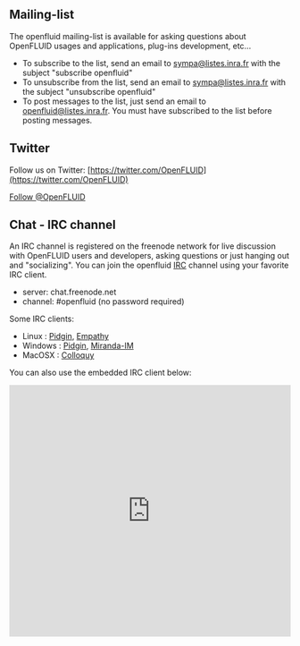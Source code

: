 
## Mailing-list

The openfluid mailing-list is available for asking questions about OpenFLUID usages and applications, plug-ins development, etc...

* To subscribe to the list, send an email to [sympa@listes.inra.fr](mailto:sympa@listes.inra.fr?subject=subscribe%20openfluid) with the subject "subscribe openfluid"
* To unsubscribe from the list, send an email to [sympa@listes.inra.fr](mailto:sympa@listes.inra.fr?subject=unsubscribe%20openfluid) with the subject "unsubscribe openfluid"
* To post messages to the list, just send an email to [openfluid@listes.inra.fr](mailto:openfluid@listes.inra.fr). You must have subscribed to the list before posting messages.


## Twitter

Follow us on Twitter: [https://twitter.com/OpenFLUID](https://twitter.com/OpenFLUID)

<a href="https://twitter.com/OpenFLUID?ref_src=twsrc%5Etfw" class="twitter-follow-button" data-size="large" data-show-count="false">Follow @OpenFLUID</a><script async src="https://platform.twitter.com/widgets.js" charset="utf-8"></script>


## Chat - IRC channel

An IRC channel is registered on the freenode network for live discussion with OpenFLUID users and developers, asking questions or just hanging out and "socializing".
You can join the openfluid [IRC](http://en.wikipedia.org/wiki/Internet_Relay_Chat) channel using your favorite IRC client.

* server: chat.freenode.net
* channel: #openfluid (no password required)


Some IRC clients:

* Linux : [Pidgin](http://pidgin.im/), [Empathy](http://live.gnome.org/Empathy)
* Windows : [Pidgin](http://pidgin.im/), [Miranda-IM](http://www.miranda-im.org/)
* MacOSX : [Colloquy](http://colloquy.info/)


You can also use the embedded IRC client below:

<iframe src="https://kiwiirc.com/client/irc.freenode.com/?#openfluid" style="border:0; width:100%; height:450px;"></iframe>

